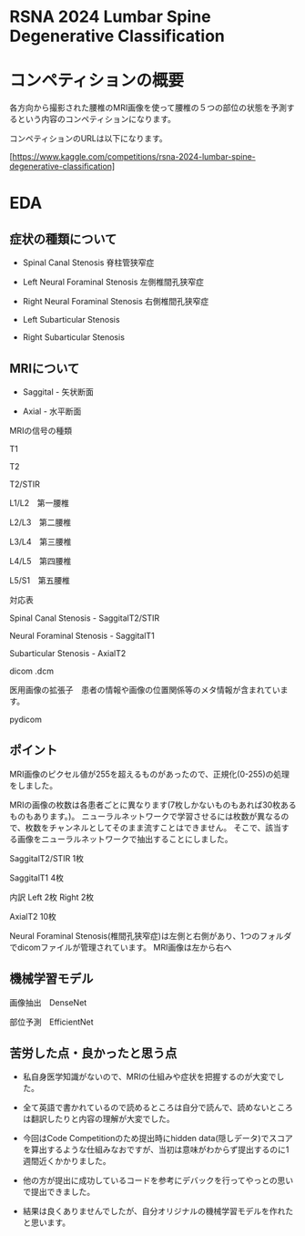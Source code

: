 # RSNA 2024 Lumbar Spine Degenerative Classification

# コンペティションの概要

各方向から撮影された腰椎のMRI画像を使って腰椎の５つの部位の状態を予測するという内容のコンペティションになります。

コンペティションのURLは以下になります。

[https://www.kaggle.com/competitions/rsna-2024-lumbar-spine-degenerative-classification]

# EDA

## 症状の種類について

* Spinal Canal Stenosis 脊柱管狭窄症

* Left Neural Foraminal Stenosis 左側椎間孔狭窄症

* Right Neural Foraminal Stenosis 右側椎間孔狭窄症

* Left Subarticular Stenosis

* Right Subarticular Stenosis 

## MRIについて

* Saggital - 矢状断面

* Axial - 水平断面

MRIの信号の種類

T1

T2

T2/STIR

L1/L2　第一腰椎

L2/L3　第二腰椎

L3/L4　第三腰椎

L4/L5　第四腰椎

L5/S1　第五腰椎

対応表

Spinal Canal Stenosis - SaggitalT2/STIR

Neural Foraminal Stenosis - SaggitalT1

Subarticular Stenosis - AxialT2

dicom .dcm

医用画像の拡張子　患者の情報や画像の位置関係等のメタ情報が含まれています。

pydicom

## ポイント

MRI画像のピクセル値が255を超えるものがあったので、正規化(0-255)の処理をしました。

MRIの画像の枚数は各患者ごとに異なります(7枚しかないものもあれば30枚あるものもあります。)。
ニューラルネットワークで学習させるには枚数が異なるので、枚数をチャンネルとしてそのまま流すことはできません。
そこで、該当する画像をニューラルネットワークで抽出することにしました。

SaggitalT2/STIR 1枚

SaggitalT1 4枚

内訳
Left 2枚
Right 2枚

AxialT2 10枚

Neural Foraminal Stenosis(椎間孔狭窄症)は左側と右側があり、1つのフォルダでdicomファイルが管理されています。
MRI画像は左から右へ

## 機械学習モデル


画像抽出　DenseNet

部位予測　EfficientNet



## 苦労した点・良かったと思う点

* 私自身医学知識がないので、MRIの仕組みや症状を把握するのが大変でした。

* 全て英語で書かれているので読めるところは自分で読んで、読めないところは翻訳したりと内容の理解が大変でした。

* 今回はCode Competitionのため提出時にhidden data(隠しデータ)でスコアを算出するような仕組みなおですが、当初は意味がわからず提出するのに1週間近くかかりました。
* 他の方が提出に成功しているコードを参考にデバックを行ってやっとの思いで提出できました。
* 結果は良くありませんでしたが、自分オリジナルの機械学習モデルを作れたと思います。
